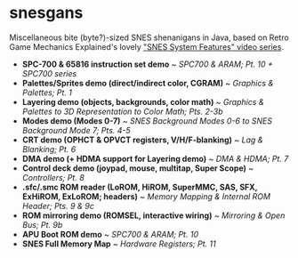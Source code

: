 # snesgans
Miscellaneous bite (byte?)-sized SNES shenanigans in Java, based on Retro Game Mechanics Explained's lovely ["SNES System Features" video series](https://www.youtube.com/playlist?list=PLHQ0utQyFw5KCcj1ljIhExH_lvGwfn6GV).

- **SPC-700 & 65816 instruction set demo** ~ _SPC700 & ARAM; Pt. 10 + SPC700 series_
- **Palettes/Sprites demo (direct/indirect color, CGRAM)** ~ _Graphics & Palettes; Pt. 1_
- **Layering demo (objects, backgrounds, color math)** ~ _Graphics & Palettes to 3D Representation to Color Math; Pts. 2-3b_
- **Modes demo (Modes 0-7)** ~ _SNES Background Modes 0-6 to SNES Background Mode 7; Pts. 4-5_
- **CRT demo (OPHCT & OPVCT registers, V/H/F-blanking)** ~ _Lag & Blanking; Pt. 6_
- **DMA demo (+ HDMA support for Layering demo)** ~ _DMA & HDMA; Pt. 7_
- **Control deck demo (joypad, mouse, multitap, Super Scope)** ~ _Controllers; Pt. 8_
- **.sfc/.smc ROM reader (LoROM, HiROM, SuperMMC, SAS, SFX, ExHiROM, ExLoROM; headers)** ~ _Memory Mapping & Internal ROM Header; Pts. 9 & 9c_
- **ROM mirroring demo (ROMSEL, interactive wiring)** ~ _Mirroring & Open Bus; Pt. 9b_
- **APU Boot ROM demo** ~ _SPC700 & ARAM; Pt. 10_
- **SNES Full Memory Map** ~ _Hardware Registers; Pt. 11_
